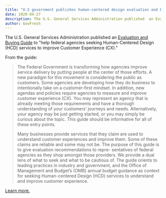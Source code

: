 ```yaml
---
title: "U.S government publishes human-centered design evaluation and buying guide"
date: 2020-04-27
description: The U.S. General Services Administration published  an Evaluation and Buying Guide to "help federal agencies seeking Human-Centered Design (HCD) services to improve Customer Experience (CX)."
author: GovFresh
---
```


<!-- paragraph -->
<p>The U.S. General Services Administration published  an <a href="https://www.gsa.gov/cdnstatic/CX%20Evaluation%20and%20Buying%20Guide.pdf">Evaluation and Buying Guide</a> to "help federal agencies seeking Human-Centered Design (HCD) services to improve Customer Experience (CX)."</p>
<!-- /paragraph -->

<!-- paragraph -->
<p>From the guide:</p>
<!-- /paragraph -->

<!-- quote -->
<blockquote class="wp-block-quote"><p>The Federal Government is transforming how agencies improve service delivery by putting people at the center of those efforts. A new paradigm for this movement is considering the public as customers. Some agencies are developing how they do business to intentionally take on a customer-first mindset. In addition, new agendas and policies require agencies to measure and improve customer experience (CX). You may represent an agency that is already meeting those requirements and have a thorough understanding of your customers’ journeys and needs. Alternatively, your agency may be just getting started, or you may simply be curious about the topic. This guide should be informative for all of these entry points.</p><p>Many businesses provide services that they claim are used to understand customer experiences and improve them. Some of these claims are reliable and some may not be. The purpose of this guide is to give evaluation recommendations to repre- sentatives of federal agencies as they shop amongst those providers. We provide a dual lens of what to seek and what to be cautious of. The guide orients to leading practices in industry and government, and the Office of Management and Budget’s (OMB) annual budget guidance as context for seeking Human-centered Design (HCD) services to understand and improve customer experience.</p></blockquote>
<!-- /quote -->

<!-- paragraph -->
<p><a href="https://www.gsa.gov/about-us/newsroom/news-releases/gsa-releases-humancentered-design-evaluation-and-buying-guide">Learn more.</a></p>
<!-- /paragraph -->
